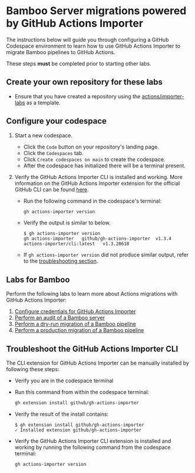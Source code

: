 # Bamboo Server migrations powered by GitHub Actions Importer

The instructions below will guide you through configuring a GitHub Codespace environment to learn how to use GitHub Actions Importer to migrate Bamboo pipelines to GitHub Actions.

These steps **must** be completed prior to starting other labs.

## Create your own repository for these labs

- Ensure that you have created a repository using the [actions/importer-labs](https://github.com/actions/importer-labs) as a template.

## Configure your codespace

1. Start a new codespace.

    - Click the `Code` button on your repository's landing page.
    - Click the `Codespaces` tab.
    - Click `Create codespaces on main` to create the codespace.
    - After the codespace has initialized there will be a terminal present.

2. Verify the GitHub Actions Importer CLI is installed and working. More information on the GitHub Actions Importer extension for the official GitHub CLI can be found [here](https://github.com/github/gh-actions-importer).

    - Run the following command in the codespace's terminal:

      ```bash
      gh actions-importer version
      ```

    - Verify the output is similar to below.

      ```console
      $ gh actions-importer version
      gh actions-importer	github/gh-actions-importer	v1.3.4
      actions-importer/cli:latest	v1.3.20618
      ```

    - If `gh actions-importer version` did not produce similar output, refer to the [troubleshooting section](#troubleshoot-the-github-actions-importer-cli).

## Labs for Bamboo

Perform the following labs to learn more about Actions migrations with GitHub Actions Importer:

1. [Configure credentials for GitHub Actions Importer](1-configure.md)
2. [Perform an audit of a Bamboo server](2-audit.md)
3. [Perform a dry-run migration of a Bamboo pipeline](3-dry-run.md)
4. [Perform a production migration of a Bamboo pipeline](4-migrate.md)

## Troubleshoot the GitHub Actions Importer CLI

The CLI extension for GitHub Actions Importer can be manually installed by following these steps:

- Verify you are in the codespace terminal
- Run this command from within the codespace terminal:

  ```bash
  gh extension install github/gh-actions-importer
  ```

- Verify the result of the install contains:

  ```console
  $ gh extension install github/gh-actions-importer
  ✓ Installed extension github/gh-actions-importer
  ```

- Verify the GitHub Actions Importer CLI extension is installed and working by running the following command from the codespace terminal:

  ```bash
  gh actions-importer version
  ```
